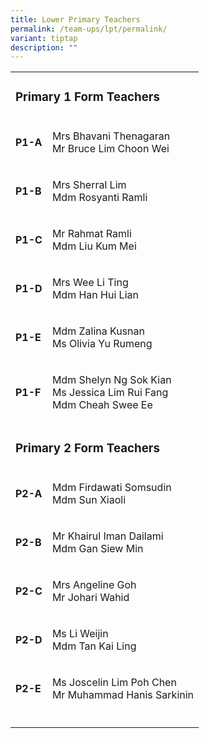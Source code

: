 ```yaml
---
title: Lower Primary Teachers
permalink: /team-ups/lpt/permalink/
variant: tiptap
description: ""
---
```

<p></p>
<table style="minWidth: 50px">
<colgroup>
<col>
<col>
</colgroup>
<tbody>
<tr>
<td rowspan="1" colspan="2">
<h3><strong>Primary 1 Form Teachers</strong></h3>
</td>
</tr>
<tr>
<td rowspan="1" colspan="1">
<p><strong>P1-A</strong>
</p>
</td>
<td rowspan="1" colspan="1">
<p>Mrs Bhavani Thenagaran
<br>Mr Bruce Lim Choon Wei</p>
</td>
</tr>
<tr>
<td rowspan="1" colspan="1">
<p><strong>P1-B</strong>
</p>
</td>
<td rowspan="1" colspan="1">
<p>Mrs Sherral Lim
<br>Mdm Rosyanti Ramli</p>
</td>
</tr>
<tr>
<td rowspan="1" colspan="1">
<p><strong>P1-C</strong>
</p>
</td>
<td rowspan="1" colspan="1">
<p>Mr Rahmat Ramli
<br>Mdm Liu Kum Mei</p>
</td>
</tr>
<tr>
<td rowspan="1" colspan="1">
<p><strong>P1-D</strong>
</p>
</td>
<td rowspan="1" colspan="1">
<p>Mrs Wee Li Ting
<br>Mdm Han Hui Lian</p>
</td>
</tr>
<tr>
<td rowspan="1" colspan="1">
<p><strong>P1-E</strong>
</p>
</td>
<td rowspan="1" colspan="1">
<p>Mdm Zalina Kusnan
<br>Ms Olivia Yu Rumeng</p>
</td>
</tr>
<tr>
<td rowspan="1" colspan="1">
<p><strong>P1-F</strong>
</p>
</td>
<td rowspan="1" colspan="1">
<p>Mdm Shelyn Ng Sok Kian
<br>Ms Jessica Lim Rui Fang
<br>Mdm Cheah Swee Ee</p>
</td>
</tr>
<tr>
<td rowspan="1" colspan="2">
<h3></h3>
<h3><strong>Primary 2 Form Teachers</strong></h3>
</td>
</tr>
<tr>
<td rowspan="1" colspan="1">
<p><strong>P2-A</strong>
</p>
</td>
<td rowspan="1" colspan="1">
<p>Mdm Firdawati Somsudin
<br>Mdm Sun Xiaoli</p>
</td>
</tr>
<tr>
<td rowspan="1" colspan="1">
<p><strong>P2-B</strong>
</p>
</td>
<td rowspan="1" colspan="1">
<p>Mr Khairul Iman Dailami
<br>Mdm Gan Siew Min</p>
</td>
</tr>
<tr>
<td rowspan="1" colspan="1">
<p><strong>P2-C</strong>
</p>
</td>
<td rowspan="1" colspan="1">
<p>Mrs Angeline Goh
<br>Mr Johari Wahid</p>
</td>
</tr>
<tr>
<td rowspan="1" colspan="1">
<p><strong>P2-D</strong>
</p>
</td>
<td rowspan="1" colspan="1">
<p>Ms Li Weijin
<br>Mdm Tan Kai Ling</p>
</td>
</tr>
<tr>
<td rowspan="1" colspan="1">
<p><strong>P2-E</strong>
</p>
</td>
<td rowspan="1" colspan="1">
<p>Ms Joscelin Lim Poh Chen&nbsp;
<br>Mr Muhammad Hanis Sarkinin</p>
</td>
</tr>
<tr>
<td rowspan="1" colspan="1">
<p></p>
</td>
<td rowspan="1" colspan="1">
<p></p>
</td>
</tr>
</tbody>
</table>
<p></p>
<p></p>